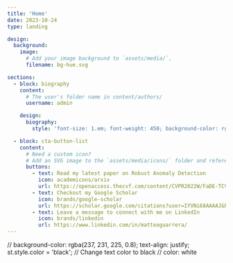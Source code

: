 ```yaml
---
title: 'Home'
date: 2023-10-24
type: landing

design:
  background:
    image:
      # Add your image background to `assets/media/`.
      filename: bg-hue.svg

sections:
  - block: biography
    content:
      # The user's folder name in content/authors/
      username: admin

    design:
      biography:
        style: 'font-size: 1.em; font-weight: 450; background-color: rgba(237, 231, 225, 0.9);  color: rgb(105, 102, 99); '

  - block: cta-button-list
    content:
      # Need a custom icon?
      # Add an SVG image to the `assets/media/icons/` folder and reference it in the `icon` field below
      buttons:
        - text: Read my latest paper on Robust Anomaly Detection
          icon: academicons/arxiv
          url: https://openaccess.thecvf.com/content/CVPR2022W/FaDE-TCV/papers/Guarrera_Class-Wise_Thresholding_for_Robust_Out-of-Distribution_Detection_CVPRW_2022_paper.pdf
        - text: Checkout my Google Scholar
          icon: brands/google-scholar
          url: https://scholar.google.com/citations?user=IYVNi68AAAAJ&hl=it
        - text: Leave a message to connect with me on LinkedIn
          icon: brands/linkedin
          url: https://www.linkedin.com/in/matteoguarrera/
---
```


// background-color: rgba(237, 231, 225, 0.8); text-align: justify;         st.style.color = 'black'; // Change text color to black  // color: white
